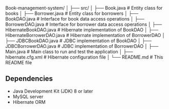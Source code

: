 Book-management-system/
│
├── src/
│ ├── Book.java # Entity class for books
│ ├── Borrower.java # Entity class for borrowers
│ ├── BookDAO.java # Interface for book data access operations
│ ├── BorrowerDAO.java # Interface for borrower data access operations
│ ├── HibernateBookDAO.java # Hibernate implementation of BookDAO
│ ├── HibernateBorrowerDAO.java # Hibernate implementation of BorrowerDAO
│ ├── JDBCBookDAO.java # JDBC implementation of BookDAO
│ ├── JDBCBorrowerDAO.java # JDBC implementation of BorrowerDAO
│ ├── Main.java # Main class to run and test the application
│
├── hibernate.cfg.xml # Hibernate configuration file
│
└── README.md # This README file

## Dependencies
- Java Development Kit (JDK) 8 or later
- MySQL server
- Hibernate ORM


